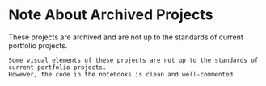 # Note About Archived Projects

These projects are archived and are not up to the standards of current portfolio projects. 

```{important}
Some visual elements of these projects are not up to the standards of current portfolio projects. 
However, the code in the notebooks is clean and well-commented. 
```